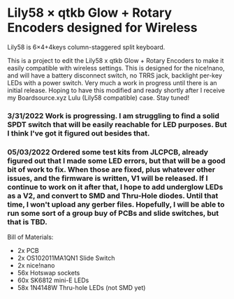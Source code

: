 # Lily58 × qtkb Glow + Rotary Encoders designed for Wireless

Lily58 is 6×4+4keys column-staggered split keyboard.

This is a project to edit the Lily58 x qtkb Glow + Rotary Encoders to make it easily compatible with wireless settings. This is designed for the nice!nano, and will have a battery disconnect switch, no TRRS jack, backlight per-key LEDs with a power switch. Very much a work in progress until there is an initial release. Hoping to have this modified and ready shortly after I receive my Boardsource.xyz Lulu (Lily58 compatible) case. Stay tuned!

### 3/31/2022 Work is progressing. I am struggling to find a solid SPDT switch that will be easily reachable for LED purposes. But I think I've got it figured out besides that.

### 05/03/2022 Ordered some test kits from JLCPCB, already figured out that I made some LED errors, but that will be a good bit of work to fix. When those are fixed, plus whatever other issues, and the firmware is written, V1 will be released. If I continue to work on it after that, I hope to add underglow LEDs as a V2, and convert to SMD and Thru-Hole diodes. Until that time, I won't upload any gerber files. Hopefully, I will be able to run some sort of a group buy of PCBs and slide switches, but that is TBD.


Bill of Materials:
* 2x PCB
* 2x OS102011MA1QN1 Slide Switch
* 2x nice!nano
* 56x Hotswap sockets
* 60x SK6812 mini-E LEDs
* 58x 1N4148W Thru-hole LEDs (not SMD yet)

